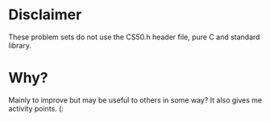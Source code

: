 # Disclaimer
These problem sets do not use the CS50.h header file, pure C and standard library. 

# Why?
Mainly to improve but may be useful to others in some way? It also gives me activity points. (: 
